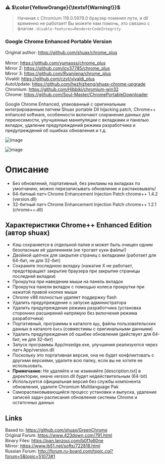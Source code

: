 ### ⚠ $\color{YellowOrange}{\textsf{Warning!}}$
> Начиная с Chromium 118.0.5978.0 браузер поменял пути, и dll временно не работает! Вы можете нам помочь, это связано с флагом `-disable-features=RendererCodeIntegrity` 

### Google Chrome Enhanced Portable Version
Original author: https://github.com/shuax/chrome_plus
<br>
<br>
Mirror: https://github.com/yumaoss/chrome_plus
<br>
Mirror 2: https://github.com/icy37785/chrome_plus
<br>
Mirror 3: https://github.com/Ryanjiena/chrome_plus
<br>
Vivaldi: https://github.com/czyt/vivaldi_plus
<br>
AutoUpdate: https://github.com/hezhizheng/shuax-chrome-upgrade
<br>
Chromium: https://github.com/Hibbiki/chromium-win32
<br>
Chrome: https://github.com/Soul-Master/ChromePortableDownloader

Google Chrome Enhanced, упакованный с оригинальным интегрированным патчем Shuax portable Dll hijacking patch, Chrome++ enhanced software, особенности включают сохранение данных для переносимости, улучшенные манипуляции с вкладками и панелью вкладок, удаление предупреждений режима разработчика и предупреждений об ошибках обновления и т.д.

![image](https://user-images.githubusercontent.com/87380272/155224209-94e3ef95-e743-47a7-bb81-0278333d352a.png)

![image](https://vkceyugu.cdn.bspapp.com/VKCEYUGU-711098d2-ab98-4280-a2a7-3ddbaf01a2e6/55dada11-b130-4d78-b7f4-5fe92f864e64.gif)

# Описание
- Без обновлений, портативный, без рекламы на вкладках по умолчанию, можно перезаписывать обновление и распаковывать!
- 64-битный патч Chrome Enhancement Injection Patch chrome++ 1.4.2 (version.dll)
- 32-битный патч Chrome Enhancement Injection Patch chrome++ 1.2.1 (chrome++.dll)

## Характеристики Chrome++ Enhanced Edition (автор shuax)
- Кэш сохраняется в отдельной папке и может быть очищен одним безопасным её удаленинем (не трогает куки файлы!)
- Двойной щелчок для закрытия страниц с вкладками (работает для 64-бит, не для 32-бит)
- Сохраните последнюю вкладку (нажатие X не работает, предотвращает закрытие браузера при закрытии страницы последней вкладки)
- Прокрутка при наведении мыши на панель вкладок
- Прокрутка панели вкладок с помощью колеса прокрутки при нажатой правой кнопке мыши
- Chrome v88 полностью удаляет поддержку flash
- Удалить предупреждение о запуске администратора
- Удалить предупреждение режима разработчика (установка сторонних расширений напрямую без включения режима разработчика)
- Портативный, программы в каталоге `App`, файлы пользовательских данных в каталоге `Data` (совместимы с оригинальными данными)
- Удалить предупреждения об ошибке обновления (действует для 64-бит, не для 32-бит)
- Запуск программы App/msedge.exe, улучшения реализуются через патч App/version.dll
- Поскольку это портативная версия, она не будет конфликтовать с другими версиями, удалите всю папку, если вы не хотите ее использовать.
- **Примечание:** Не удаляйте и не изменяйте [description.txt] в директории, иначе version.dll будет недействительным (64-bit)
- Используется официальная версия без службы компонента обновления, удалите Chromium Multilanguage Pak
- Самораспаковывающийся процесс установки и выпуска, удаление записей задач расписания обновления системы Chrome и остаточных данных

## Links
Based to: https://github.com/shuax/GreenChrome
<br>
Original Forum: https://www.423down.com/791.html
<br>
Binary Files: https://pan.lanzoui.com/b0f1g80ne
<br>
Mirror: https://www.jb51.net/softs/722818.html
<br>
Russian Forum: http://forum.ru-board.com/topic.cgi?forum=5&topic=51073#1
